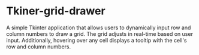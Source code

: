 # Tkiner-grid-drawer
A simple Tkinter application that allows users to dynamically input row and column numbers to draw a grid. The grid adjusts in real-time based on user input. Additionally, hovering over any cell displays a tooltip with the cell's row and column numbers.

